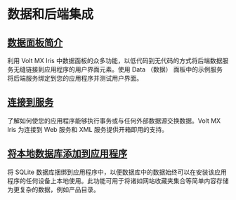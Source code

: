 # 数据和后端集成
## [数据面板简介](./IntroductionDataPanel.md)
利用 Volt MX Iris 中数据面板的众多功能，以低代码到无代码的方式将后端数据服务无缝链接到应用程序的用户界面元素。使用 Data （数据） 面板中的示例服务将后端服务绑定到您的应用程序并测试用户界面。

## [连接到服务](./ConnectToServices.md)
了解如何使您的应用程序能够执行事务或与任何外部数据源交换数据。Volt MX Iris 为连接到 Web 服务和 XML 服务提供开箱即用的支持。

## [将本地数据库添加到应用程序](./AddLocalDatabaseToApp.md)
将 SQLite 数据库捆绑到应用程序中，以便数据库中的数据始终可以在安装该应用程序的任何设备上本地使用。此功能可用于将诸如网站收藏夹集合等简单内容存储为更复杂的数据，例如产品目录。